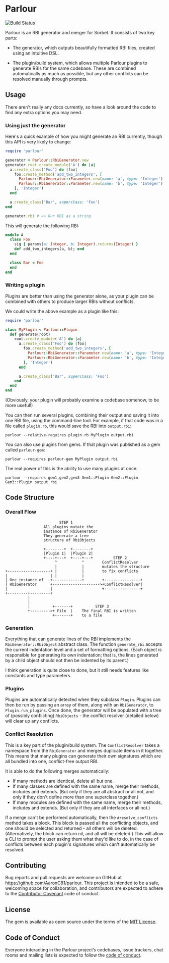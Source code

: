 # Parlour

[![Build Status](https://travis-ci.org/AaronC81/parlour.svg?branch=master)](https://travis-ci.org/AaronC81/parlour)

Parlour is an RBI generator and merger for Sorbet. It consists of two key parts:

  - The generator, which outputs beautifully formatted RBI files, created using
    an intuitive DSL.

  - The plugin/build system, which allows multiple Parlour plugins to generate
    RBIs for the same codebase. These are combined automatically as much as 
    possible, but any other conflicts can be resolved manually through prompts.

## Usage

There aren't really any docs currently, so have a look around the code to find
any extra options you may need.

### Using just the generator

Here's a quick example of how you might generate an RBI currently, though this
API is very likely to change:

```ruby
require 'parlour'

generator = Parlour::RbiGenerator.new
generator.root.create_module('A') do |a|
  a.create_class('Foo') do |foo|
    foo.create_method('add_two_integers', [
      Parlour::RbiGenerator::Parameter.new(name: 'a', type: 'Integer'),
      Parlour::RbiGenerator::Parameter.new(name: 'b', type: 'Integer')
    ], 'Integer')
  end

  a.create_class('Bar', superclass: 'Foo')
end

generator.rbi # => Our RBI as a string
```

This will generate the following RBI:

```ruby
module A
  class Foo
    sig { params(a: Integer, b: Integer).returns(Integer) }
    def add_two_integers(a, b); end
  end

  class Bar < Foo
  end
end
```

### Writing a plugin
Plugins are better than using the generator alone, as your plugin can be 
combined with others to produce larger RBIs without conflicts.

We could write the above example as a plugin like this:

```ruby
require 'parlour'

class MyPlugin < Parlour::Plugin
  def generate(root)
    root.create_module('A') do |a|
      a.create_class('Foo') do |foo|
        foo.create_method('add_two_integers', [
          Parlour::RbiGenerator::Parameter.new(name: 'a', type: 'Integer'),
          Parlour::RbiGenerator::Parameter.new(name: 'b', type: 'Integer')
        ], 'Integer')
      end

      a.create_class('Bar', superclass: 'Foo')
    end
  end
end
```

(Obviously, your plugin will probably examine a codebase somehow, to be more
useful!)

You can then run several plugins, combining their output and saving it into one
RBI file, using the command-line tool. For example, if that code was in a file
called `plugin.rb`, this would save the RBI into `output.rbi`:

```
parlour --relative-requires plugin.rb MyPlugin output.rbi
```

You can also use plugins from gems. If that plugin was published as a gem called
`parlour-gem`:

```
parlour --requires parlour-gem MyPlugin output.rbi
```

The real power of this is the ability to use many plugins at once:

```
parlour --requires gem1,gem2,gem3 Gem1::Plugin Gem2::Plugin Gem3::Plugin output.rbi
```

## Code Structure

### Overall Flow
```
                        STEP 1
                 All plugins mutate the
                 instance of RbiGenerator
                 They generate a tree
                 structure of RbiObjects

                 +--------+  +--------+
                 |Plugin 1|  |Plugin 2|
                 +----+---+  +----+---+         STEP 2
                      ^           ^        ConflictResolver
                      |           |        mutates the structure
+-------------------+ |           |        to fix conflicts
|                   | |           |
| One instance of   +-------------+        +----------------+
| RbiGenerator      +--------------------->+ConflictResolver|
|                   |                      +----------------+
+---------+---------+
          |
          |
          |          +-------+          STEP 3
          +--------->+ File  |    The final RBI is written
                     +-------+    to a file
```

### Generation
Everything that can generate lines of the RBI implements the 
`RbiGenerator::RbiObject` abstract class. The function `generate_rbi`
accepts the current indentation level and a set of formatting options.
(Each object is responsible for generating its own indentation; that is, the
lines generated by a child object should not then be indented by its parent.)

I think generation is quite close to done, but it still needs features like 
constants and type parameters.

### Plugins
Plugins are automatically detected when they subclass `Plugin`. Plugins can then
be run by passing an array of them, along with an `RbiGenerator`, to
`Plugin.run_plugins`. Once done, the generator will be populated with a tree of
(possibly conflicting) `RbiObjects` - the conflict resolver (detailed below)
will clear up any conflicts.
  
### Conflict Resolution
This is a key part of the plugin/build system. The `ConflictResolver` takes
a namespace from the `RbiGenerator` and merges duplicate items in it together. 
This means that many plugins can generate their own signatures which are all 
bundled into one, conflict-free output RBI.

It is able to do the following merges automatically:

  - If many methods are identical, delete all but one.
  - If many classes are defined with the same name, merge their methods,
    includes and extends. (But only if they are all abstract or all not,
    and only if they don't define more than one superclass together.)
  - If many modules are defined with the same name, merge their methods,
    includes and extends. (But only if they are all interfaces or all not.)

If a merge can't be performed automatically, then the `#resolve_conflicts`
method takes a block. This block is passed all the conflicting objects, and one
should be selected and returned - all others will be deleted. (Alternatively,
the block can return nil, and all will be deleted.) This will allow a CLI to 
prompt the user asking them what they'd like to do, in the case of conflicts
between each plugin's signatures which can't automatically be resolved.

## Contributing

Bug reports and pull requests are welcome on GitHub at https://github.com/AaronC81/parlour. This project is intended to be a safe, welcoming space for collaboration, and contributors are expected to adhere to the [Contributor Covenant](http://contributor-covenant.org) code of conduct.

## License

The gem is available as open source under the terms of the [MIT License](https://opensource.org/licenses/MIT).

## Code of Conduct

Everyone interacting in the Parlour project’s codebases, issue trackers, chat rooms and mailing lists is expected to follow the [code of conduct](https://github.com/AaronC81/parlour/blob/master/CODE_OF_CONDUCT.md).
